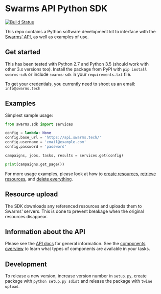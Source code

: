 Swarms API Python SDK
=====================

[![Build Status](https://travis-ci.org/swarms/python-sdk.svg?branch=master)](https://travis-ci.org/swarms/python-sdk)

This repo contains a Python software development kit to interface with the
[Swarms' API](https://swarms.docs.apiary.io/), as well as examples of use.

Get started
-----------

This has been tested with Python 2.7 and Python 3.5 (should work with other 3.x
versions too). Install the package from PyPI with `pip install swarms-sdk` or
include `swarms-sdk` in your `requirements.txt` file.

To get your credentials, you currently need to shoot us an email:
`info@swarms.tech`

Examples
--------

Simplest sample usage:

```python
from swarms.sdk import services

config = lambda: None
config.base_url = 'https://api.swarms.tech/'
config.username = 'email@example.com'
config.password = 'password'

campaigns, jobs, tasks, results = services.get(config)

print(campaigns.get_page())
```

For more usage examples, please look at how to [create resources][create],
[retrieve resources][retrieve], and [delete everything][delete].

[create]: https://github.com/swarms/python-sdk/blob/master/swarms/create.py
[retrieve]: https://github.com/swarms/python-sdk/blob/master/swarms/retrieve.py
[delete]: https://github.com/swarms/python-sdk/blob/master/swarms/delete.py

Resource upload
---------------

The SDK downloads any referenced resources and uploads them to Swarms' servers.
This is done to prevent breakage when the original resources disappear.

Information about the API
-------------------------

Please see the [API docs](https://swarms.docs.apiary.io/) for general information.
See the [components overview](https://swarms.docs.apiary.io/#reference/components-overview)
to learn what types of components are available in your tasks.

Development
-----------

To release a new version, increase version number in `setup.py`, create package
with `python setup.py sdist` and release the package with `twine upload`.
